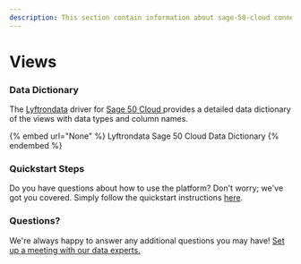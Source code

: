 ```yaml
---
description: This section contain information about sage-50-cloud connector views information
---
```


# Views

### Data Dictionary

The [Lyftrondata](https://www.lyftrondata.com/) driver for [Sage 50 Cloud](None/)[ ](https://www.lyftrondata.com/integration/sage-50-cloud/)provides a detailed data dictionary of the views with data types and column names.

{% embed url="None" %}
Lyftrondata Sage 50 Cloud Data Dictionary
{% endembed %}

### Quickstart Steps

Do you have questions about how to use the platform? Don't worry; we've got you covered. Simply follow the quickstart instructions [here](../README.md).

### Questions? <a href="#questions" id="questions"></a>

We're always happy to answer any additional questions you may have! [Set up a meeting with our data experts.](https://www.lyftrondata.com/book-a-meeting/)



